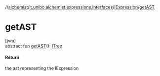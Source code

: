 //[alchemist](../../../index.md)/[it.unibo.alchemist.expressions.interfaces](../index.md)/[IExpression](index.md)/[getAST](get-a-s-t.md)

# getAST

[jvm]\
abstract fun [getAST](get-a-s-t.md)(): [ITree](../-i-tree/index.md)

#### Return

the ast representing the IExpression
